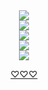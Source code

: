 <div align="center">
  <img src="https://komarev.com/ghpvc/?username=your-github-username&label=★">
</div>

<div align="center">
  <img src="https://i.imgur.com/ZAUkaCx.png"
</div>

<div align="center">
  <img src="https://i.imgur.com/Wqv9r62.png"
</div>

<div align="center">
  <img src="https://i.imgur.com/k1lVUUl.webp"
</div>

<div align="center">
  <img src="https://i.imgur.com/waq0wP3.png"
</div>

[♡♡♡](https://open.spotify.com/track/5lWSa1rmuSL6OBPOnkAqoa?si=wjWeidVLReGvyl68q6Tqjw)
